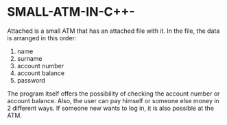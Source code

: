 # SMALL-ATM-IN-C++-
Attached is a small ATM that has an attached file with it. In the file, the data is arranged in this order:
1. name
2. surname
3. account number
4. account balance
5. password
   
The program itself offers the possibility of checking the account number or account balance. Also, the user can pay himself or someone else money in 2 different ways. If someone new wants to log in, it is also possible at the ATM.
